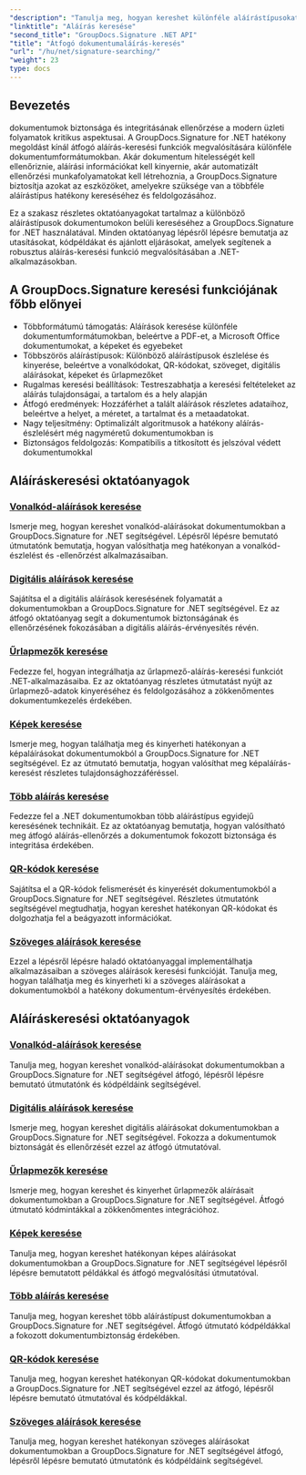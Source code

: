 ```yaml
---
"description": "Tanulja meg, hogyan kereshet különféle aláírástípusokat .NET dokumentumokban a GroupDocs.Signature segítségével. Átfogó oktatóanyagok vonalkódos, digitális, szöveges, QR-kódos, képi és űrlapmezős aláíráskereséshez."
"linktitle": "Aláírás keresése"
"second_title": "GroupDocs.Signature .NET API"
"title": "Átfogó dokumentumaláírás-keresés"
"url": "/hu/net/signature-searching/"
"weight": 23
type: docs
---
```

## Bevezetés

dokumentumok biztonsága és integritásának ellenőrzése a modern üzleti folyamatok kritikus aspektusai. A GroupDocs.Signature for .NET hatékony megoldást kínál átfogó aláírás-keresési funkciók megvalósítására különféle dokumentumformátumokban. Akár dokumentum hitelességét kell ellenőriznie, aláírási információkat kell kinyernie, akár automatizált ellenőrzési munkafolyamatokat kell létrehoznia, a GroupDocs.Signature biztosítja azokat az eszközöket, amelyekre szüksége van a többféle aláírástípus hatékony kereséséhez és feldolgozásához.

Ez a szakasz részletes oktatóanyagokat tartalmaz a különböző aláírástípusok dokumentumokon belüli kereséséhez a GroupDocs.Signature for .NET használatával. Minden oktatóanyag lépésről lépésre bemutatja az utasításokat, kódpéldákat és ajánlott eljárásokat, amelyek segítenek a robusztus aláírás-keresési funkció megvalósításában a .NET-alkalmazásokban.

## A GroupDocs.Signature keresési funkciójának főbb előnyei

- Többformátumú támogatás: Aláírások keresése különféle dokumentumformátumokban, beleértve a PDF-et, a Microsoft Office dokumentumokat, a képeket és egyebeket
- Többszörös aláírástípusok: Különböző aláírástípusok észlelése és kinyerése, beleértve a vonalkódokat, QR-kódokat, szöveget, digitális aláírásokat, képeket és űrlapmezőket
- Rugalmas keresési beállítások: Testreszabhatja a keresési feltételeket az aláírás tulajdonságai, a tartalom és a hely alapján
- Átfogó eredmények: Hozzáférhet a talált aláírások részletes adataihoz, beleértve a helyet, a méretet, a tartalmat és a metaadatokat.
- Nagy teljesítmény: Optimalizált algoritmusok a hatékony aláírás-észlelésért még nagyméretű dokumentumokban is
- Biztonságos feldolgozás: Kompatibilis a titkosított és jelszóval védett dokumentumokkal

## Aláíráskeresési oktatóanyagok

### [Vonalkód-aláírások keresése](./search-for-barcode/)
Ismerje meg, hogyan kereshet vonalkód-aláírásokat dokumentumokban a GroupDocs.Signature for .NET segítségével. Lépésről lépésre bemutató útmutatónk bemutatja, hogyan valósíthatja meg hatékonyan a vonalkód-észlelést és -ellenőrzést alkalmazásaiban.

### [Digitális aláírások keresése](./search-for-digital-signatures/)
Sajátítsa el a digitális aláírások keresésének folyamatát a dokumentumokban a GroupDocs.Signature for .NET segítségével. Ez az átfogó oktatóanyag segít a dokumentumok biztonságának és ellenőrzésének fokozásában a digitális aláírás-érvényesítés révén.

### [Űrlapmezők keresése](./search-for-form-fields/)
Fedezze fel, hogyan integrálhatja az űrlapmező-aláírás-keresési funkciót .NET-alkalmazásaiba. Ez az oktatóanyag részletes útmutatást nyújt az űrlapmező-adatok kinyeréséhez és feldolgozásához a zökkenőmentes dokumentumkezelés érdekében.

### [Képek keresése](./search-for-images/)
Ismerje meg, hogyan találhatja meg és kinyerheti hatékonyan a képaláírásokat dokumentumokból a GroupDocs.Signature for .NET segítségével. Ez az útmutató bemutatja, hogyan valósíthat meg képaláírás-keresést részletes tulajdonsághozzáféréssel.

### [Több aláírás keresése](./search-for-multiple-signatures/)
Fedezze fel a .NET dokumentumokban több aláírástípus egyidejű keresésének technikáit. Ez az oktatóanyag bemutatja, hogyan valósítható meg átfogó aláírás-ellenőrzés a dokumentumok fokozott biztonsága és integritása érdekében.

### [QR-kódok keresése](./search-for-qr-codes/)
Sajátítsa el a QR-kódok felismerését és kinyerését dokumentumokból a GroupDocs.Signature for .NET segítségével. Részletes útmutatónk segítségével megtudhatja, hogyan kereshet hatékonyan QR-kódokat és dolgozhatja fel a beágyazott információkat.

### [Szöveges aláírások keresése](./search-for-text-signatures/)
Ezzel a lépésről lépésre haladó oktatóanyaggal implementálhatja alkalmazásaiban a szöveges aláírások keresési funkcióját. Tanulja meg, hogyan találhatja meg és kinyerheti ki a szöveges aláírásokat a dokumentumokból a hatékony dokumentum-érvényesítés érdekében.

## Aláíráskeresési oktatóanyagok
### [Vonalkód-aláírások keresése](./search-for-barcode/)
Tanulja meg, hogyan kereshet vonalkód-aláírásokat dokumentumokban a GroupDocs.Signature for .NET segítségével átfogó, lépésről lépésre bemutató útmutatónk és kódpéldáink segítségével.

### [Digitális aláírások keresése](./search-for-digital-signatures/)
Ismerje meg, hogyan kereshet digitális aláírásokat dokumentumokban a GroupDocs.Signature for .NET segítségével. Fokozza a dokumentumok biztonságát és ellenőrzését ezzel az átfogó útmutatóval.

### [Űrlapmezők keresése](./search-for-form-fields/)
Ismerje meg, hogyan kereshet és kinyerhet űrlapmezők aláírásait dokumentumokban a GroupDocs.Signature for .NET segítségével. Átfogó útmutató kódmintákkal a zökkenőmentes integrációhoz.

### [Képek keresése](./search-for-images/)
Tanulja meg, hogyan kereshet hatékonyan képes aláírásokat dokumentumokban a GroupDocs.Signature for .NET segítségével lépésről lépésre bemutatott példákkal és átfogó megvalósítási útmutatóval.

### [Több aláírás keresése](./search-for-multiple-signatures/)
Tanulja meg, hogyan kereshet több aláírástípust dokumentumokban a GroupDocs.Signature for .NET segítségével. Átfogó útmutató kódpéldákkal a fokozott dokumentumbiztonság érdekében.

### [QR-kódok keresése](./search-for-qr-codes/)
Tanulja meg, hogyan kereshet hatékonyan QR-kódokat dokumentumokban a GroupDocs.Signature for .NET segítségével ezzel az átfogó, lépésről lépésre bemutató útmutatóval és kódpéldákkal.

### [Szöveges aláírások keresése](./search-for-text-signatures/)
Tanulja meg, hogyan kereshet hatékonyan szöveges aláírásokat dokumentumokban a GroupDocs.Signature for .NET segítségével átfogó, lépésről lépésre bemutató útmutatónk és kódpéldáink segítségével.